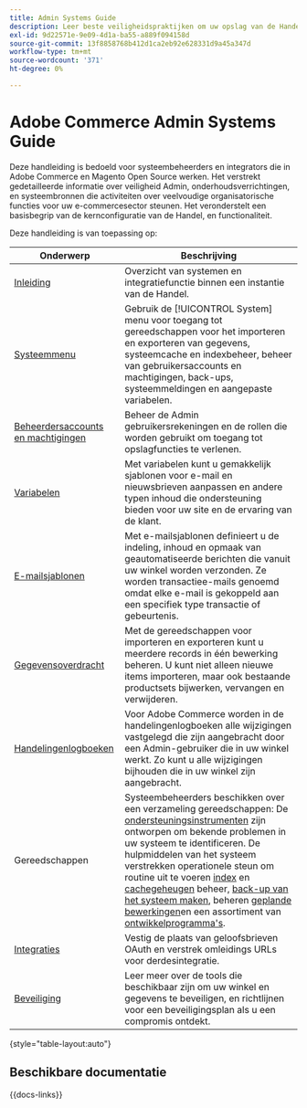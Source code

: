 ```yaml
---
title: Admin Systems Guide
description: Leer beste veiligheidspraktijken om uw opslag van de Handel te beschermen en toestemmingen te beheren, en hoe te om gegevens in te voeren en uit te voeren, integraties en uitbreidingen te beheren, en routine onderhoud te behandelen.
exl-id: 9d22571e-9e09-4d1a-ba55-a889f094158d
source-git-commit: 13f8858768b412d1ca2eb92e628331d9a45a347d
workflow-type: tm+mt
source-wordcount: '371'
ht-degree: 0%

---
```


# Adobe Commerce Admin Systems Guide

Deze handleiding is bedoeld voor systeembeheerders en integrators die in Adobe Commerce en Magento Open Source werken. Het verstrekt gedetailleerde informatie over veiligheid Admin, onderhoudsverrichtingen, en systeembronnen die activiteiten over veelvoudige organisatorische functies voor uw e-commercesector steunen. Het veronderstelt een basisbegrip van de kernconfiguratie van de Handel, en functionaliteit.

Deze handleiding is van toepassing op:

| Onderwerp | Beschrijving |
| ------- | ----------- |
| [Inleiding](introduction.md) | Overzicht van systemen en integratiefunctie binnen een instantie van de Handel. |
| [Systeemmenu](system-menu.md) | Gebruik de [!UICONTROL System] menu voor toegang tot gereedschappen voor het importeren en exporteren van gegevens, systeemcache en indexbeheer, beheer van gebruikersaccounts en machtigingen, back-ups, systeemmeldingen en aangepaste variabelen. |
| [Beheerdersaccounts en machtigingen](permissions.md) | Beheer de Admin gebruikersrekeningen en de rollen die worden gebruikt om toegang tot opslagfuncties te verlenen. |
| [Variabelen](variables-predefined.md) | Met variabelen kunt u gemakkelijk sjablonen voor e-mail en nieuwsbrieven aanpassen en andere typen inhoud die ondersteuning bieden voor uw site en de ervaring van de klant. |
| [E-mailsjablonen](email-templates.md) | Met e-mailsjablonen definieert u de indeling, inhoud en opmaak van geautomatiseerde berichten die vanuit uw winkel worden verzonden. Ze worden transactiee-mails genoemd omdat elke e-mail is gekoppeld aan een specifiek type transactie of gebeurtenis. |
| [Gegevensoverdracht](data-transfer.md) | Met de gereedschappen voor importeren en exporteren kunt u meerdere records in één bewerking beheren. U kunt niet alleen nieuwe items importeren, maar ook bestaande productsets bijwerken, vervangen en verwijderen. |
| [Handelingenlogboeken](action-log.md) | Voor Adobe Commerce worden in de handelingenlogboeken alle wijzigingen vastgelegd die zijn aangebracht door een Admin-gebruiker die in uw winkel werkt. Zo kunt u alle wijzigingen bijhouden die in uw winkel zijn aangebracht. |
| Gereedschappen | Systeembeheerders beschikken over een verzameling gereedschappen: De [ondersteuningsinstrumenten](support.md) zijn ontworpen om bekende problemen in uw systeem te identificeren. De hulpmiddelen van het systeem verstrekken operationele steun om routine uit te voeren [index](index-management.md) en [cachegeheugen](cache-management.md) beheer, [back-up van het systeem maken](backups.md), beheren [geplande bewerkingen](data-scheduled-import-export.md)en een assortiment van [ontwikkelprogramma&#39;s](developer-tools.md). |
| [Integraties](integrations.md) | Vestig de plaats van geloofsbrieven OAuth en verstrek omleidings URLs voor derdesintegratie. |
| [Beveiliging](security.md) | Leer meer over de tools die beschikbaar zijn om uw winkel en gegevens te beveiligen, en richtlijnen voor een beveiligingsplan als u een compromis ontdekt. |

{style="table-layout:auto"}

## Beschikbare documentatie

{{docs-links}}
